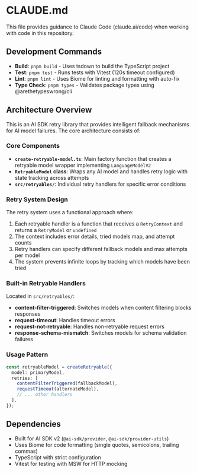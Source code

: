 # CLAUDE.md

This file provides guidance to Claude Code (claude.ai/code) when working with code in this repository.

## Development Commands

- **Build**: `pnpm build` - Uses tsdown to build the TypeScript project
- **Test**: `pnpm test` - Runs tests with Vitest (120s timeout configured)
- **Lint**: `pnpm lint` - Uses Biome for linting and formatting with auto-fix
- **Type Check**: `pnpm types` - Validates package types using @arethetypeswrong/cli

## Architecture Overview

This is an AI SDK retry library that provides intelligent fallback mechanisms for AI model failures. The core architecture consists of:

### Core Components

- **`create-retryable-model.ts`**: Main factory function that creates a retryable model wrapper implementing `LanguageModelV2`
- **`RetryableModel` class**: Wraps any AI model and handles retry logic with state tracking across attempts
- **`src/retryables/`**: Individual retry handlers for specific error conditions

### Retry System Design

The retry system uses a functional approach where:
1. Each retryable handler is a function that receives a `RetryContext` and returns a `RetryModel` or `undefined`
2. The context includes error details, tried models map, and attempt counts
3. Retry handlers can specify different fallback models and max attempts per model
4. The system prevents infinite loops by tracking which models have been tried

### Built-in Retryable Handlers

Located in `src/retryables/`:
- **content-filter-triggered**: Switches models when content filtering blocks responses
- **request-timeout**: Handles timeout errors
- **request-not-retryable**: Handles non-retryable request errors  
- **response-schema-mismatch**: Switches models for schema validation failures

### Usage Pattern

```typescript
const retryableModel = createRetryable({
  model: primaryModel,
  retries: [
    contentFilterTriggered(fallbackModel),
    requestTimeout(alternateModel),
    // ... other handlers
  ],
});
```

## Dependencies

- Built for AI SDK v2 (`@ai-sdk/provider`, `@ai-sdk/provider-utils`)
- Uses Biome for code formatting (single quotes, semicolons, trailing commas)
- TypeScript with strict configuration
- Vitest for testing with MSW for HTTP mocking